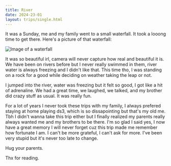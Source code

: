 ```yaml
---
title: River
date: 2024-23-01
layout: trips/single.html
---
```


It was a Sunday, me and my family went to a small waterfall. It took a looong time to get there. Here's a picture of that waterfall: 

![Image of a waterfall](/img/waterfall.png)

It was so beautiful irl, camera will never capture how real and beautiful it is. We have been on rivers before but I never really swimmed in them, river water is always freezing and I didn't like that. This time tho, I was standing on a rock for a good while deciding on weather taking the leap or not. 

I jumped into the river, water was freezing but it felt so good, I got like a hit of adrenaline. We had a great time, we laughed, we talked, and my brother did crazy stuff as usual. It was really fun. 

For a lot of years I never took these trips with my family, I always prefered staying at home playing ds3, which is so dissapointing but that's my old me. Tbh I didn't wanna take this trip either but I finally realized my parents really always wanted me and my brothers to be there. I'm so glad I said yes, I now have a great memory I will never forget cuz this trip made me remember how fortunate I am. I can't be more grateful, I can't ask for more. I've been very stupid but it's never too late to change.

Hug your parents.

Thx for reading.
